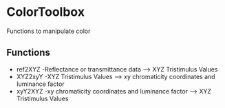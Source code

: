 # ColorToolbox
Functions to manipulate color

## Functions
* ref2XYZ 
  -Reflectance or transmittance data --> XYZ Tristimulus Values
* XYZ2xyY 
  -XYZ Tristimulus Values --> xy chromaticity coordinates and luminance factor
* xyY2XYZ 
  -xy chromaticity coordinates and luminance factor --> XYZ Tristimulus Values
